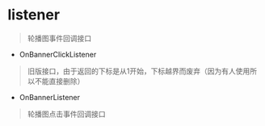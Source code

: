 # listener
> 轮播图事件回调接口

- OnBannerClickListener
> 旧版接口，由于返回的下标是从1开始，下标越界而废弃（因为有人使用所以不能直接删除）

- OnBannerListener
> 轮播图点击事件回调接口






















